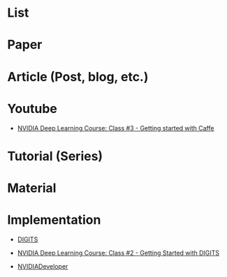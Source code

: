 # List

# Paper

# Article (Post, blog, etc.)

# Youtube 

- [NVIDIA Deep Learning Course: Class #3 - Getting started with Caffe](https://www.youtube.com/watch?v=rvMVqPsXL10)

# Tutorial (Series)

# Material 

# Implementation 

- [DIGITS](https://github.com/NVIDIA/DIGITS)
- [NVIDIA Deep Learning Course: Class #2 - Getting Started with DIGITS](https://www.youtube.com/watch?v=jUiudfxjdr8)

- [NVIDIADeveloper](https://www.youtube.com/playlist?list=PL5B692fm6--tI-ijknnVZWbXU2H4JpSYe)

